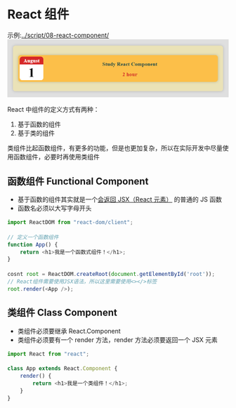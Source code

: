 # React 组件
示例:[../script/08-react-component/](../script/08-react-component/)
![](image/08-study-logs.png)

React 中组件的定义方式有两种：

1. 基于函数的组件 
2. 基于类的组件 

类组件比起函数组件，有更多的功能，但是也更加复杂，所以在实际开发中尽量使用函数组件，必要时再使用类组件

## 函数组件 Functional Component

- 基于函数的组件其实就是一个<u>会返回 JSX（React 元素）</u> 的普通的 JS 函数
- 函数名必须以大写字母开头

```js
import ReactDOM from "react-dom/client";

// 定义一个函数组件
function App() {
    return <h1>我是一个函数式组件！</h1>;
}

cosnt root = ReactDOM.createRoot(document.getElementById('root'));
// React组件需要使用JSX语法，所以这里需要使用<></>标签
root.render(<App />);
```

## 类组件 Class Component
- 类组件必须要继承 React.Component
- 类组件必须要有一个 render 方法，render 方法必须要返回一个 JSX 元素

```js
import React from "react"; 

class App extends React.Component {
    render() {
        return <h1>我是一个类组件！</h1>;
    }
}

```
